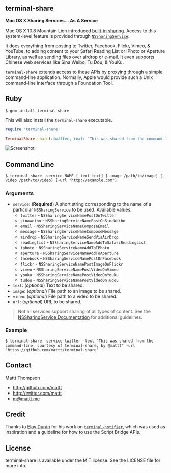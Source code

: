 terminal-share
--------------

**Mac OS X Sharing Services... As A Service**

Mac OS X 10.8 Mountain Lion introduced [built-in sharing](http://www.apple.com/osx/whats-new/features.html#builtin-sharing). Access to this system-level feature is provided through [`NSSharingService`](http://developer.apple.com/library/Mac/#documentation/AppKit/Reference/NSSharingService_Class/Reference/Reference.html).

It does everything from posting to Twitter, Facebook, Flickr, Vimeo, & YouTube, to adding content to your Safari Reading List or iPhoto or Aperture Library, as well as sending files over airdrop or e-mail. It even supports Chinese web services like Sina Weibo, Tu Dou, & YouKu. 

`terminal-share` extends access to these APIs by proxying through a simple command-line application. Normally, Apple would provide such a Unix command-line interface through a Foundation Tool.

## Ruby

```
$ gem install terminal-share
```

This will also install the `terminal-share` executable.

```ruby
require 'terminal-share'

TerminalShare.share(:twitter, text: "This was shared from the command-line, courtesy of terminal-share, by @mattt", url: "https://github.com/mattt/terminal-share")
```

![Screenshot](https://raw.github.com/mattt/terminal-share/screenshots/terminal-share-screenshot.png)

## Command Line

```
$ terminal-share -service NAME [-text text] [-image /path/to/image] [-video /path/to/video] [-url "http://example.com"]
```

### Arguments

- `service`: (__Required__) A short string corresponding to the name of a particular `NSSharingService` to be used. Available values:
    - `twitter` - `NSSharingServiceNamePostOnTwitter`
    - `sinaweibo` - `NSSharingServiceNamePostOnSinaWeibo`
    - `email` - `NSSharingServiceNameComposeEmail`
    - `message` - `NSSharingServiceNameComposeMessage`
    - `airdrop` - `NSSharingServiceNameSendViaAirDrop`
    - `readinglist` - `NSSharingServiceNameAddToSafariReadingList`
    - `iphoto` - `NSSharingServiceNameAddToIPhoto`
    - `aperture` - `NSSharingServiceNameAddToAperture`
    - `facebook` - `NSSharingServiceNamePostOnFacebook`
    - `flickr` - `NSSharingServiceNamePostImageOnFlickr`
    - `vimeo` - `NSSharingServiceNamePostVideoOnVimeo`
    - `youku` - `NSSharingServiceNamePostVideoOnYouku`
    - `tudou` - `NSSharingServiceNamePostVideoOnTudou`
- `text`: (_optional_) Text to be shared.
- `image`: (_optional_) File path to an image to be shared.
- `video`: (_optional_) File path to a video to be shared.
- `url`: (_optional_) URL to be shared.

> Not all services support sharing of all types of content. See the [NSSharingService Documentation](http://developer.apple.com/library/Mac/#documentation/AppKit/Reference/NSSharingService_Class/Reference/Reference.html) for additional guidelines.

### Example

```
$ terminal-share -service twitter -text "This was shared from the command-line, courtesy of terminal-share, by @mattt" -url "https://github.com/mattt/terminal-share"
```

## Contact

Mattt Thompson

- http://github.com/mattt
- http://twitter.com/mattt
- m@mattt.me

## Credit

Thanks to [Eloy Durán](https://github.com/alloy) for his work on [`terminal-notifier`](https://github.com/alloy/terminal-notifier), which was used as inspiration and a guideline for how to use the Script Bridge APIs.

## License

terminal-share is available under the MIT license. See the LICENSE file for more info.
